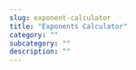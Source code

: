 ```yaml
---
slug: exponent-calculator
title: "Exponents Calculator"
category: ""
subcategory: ""
description: ""
---
```


